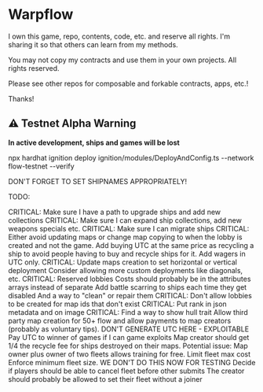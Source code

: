 # Warpflow

I own this game, repo, contents, code, etc. and reserve all rights. I'm sharing it so that others can learn from my methods.

You may not copy my contracts and use them in your own projects. All rights reserved.

Please see other repos for composable and forkable contracts, apps, etc.!

Thanks!

## ⚠️ Testnet Alpha Warning

**In active development, ships and games will be lost**

npx hardhat ignition deploy ignition/modules/DeployAndConfig.ts --network flow-testnet --verify

DON'T FORGET TO SET SHIPNAMES APPROPRIATELY!

TODO:

CRITICAL: Make sure I have a path to upgrade ships and add new collections
CRITICAL: Make sure I can expand ship collections, add new weapons specials etc.
CRITICAL: Make sure I can migrate ships
CRITICAL: Either avoid updating maps or change map copying to when the lobby is created and not the game.
Add buying UTC at the same price as recycling a ship to avoid people having to buy and recycle ships for it.
Add wagers in UTC only.
CRITICAL: Update maps creation to set horizontal or vertical deployment
Consider allowing more custom deployments like diagonals, etc.
CRITICAL: Reserved lobbies
Costs should probably be in the attributes arrays instead of separate
Add battle scarring to ships each time they get disabled
And a way to "clean" or repair them
CRITICAL: Don't allow lobbies to be created for map ids that don't exist
CRITICAL: Put rank in json metadata and on image
CRITICAL: Find a way to show hull trait
Allow third party map creation for 50+ flow and allow payments to map creators (probably as voluntary tips). DON'T GENERATE UTC HERE - EXPLOITABLE
Pay UTC to winner of games if I can game exploits
Map creator should get 1/4 the recycle fee for ships destroyed on their maps.
Potential issue: Map owner plus owner of two fleets allows training for free.
Limit fleet max cost
Enforce minimum fleet size. WE DON'T DO THIS NOW FOR TESTING
Decide if players should be able to cancel fleet before other submits
The creator should probably be allowed to set their fleet without a joiner
